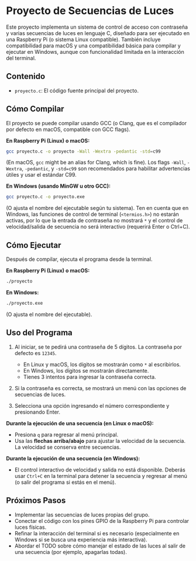 # Proyecto de Secuencias de Luces

Este proyecto implementa un sistema de control de acceso con contraseña y varias secuencias de luces en lenguaje C, diseñado para ser ejecutado en una Raspberry Pi (o sistema Linux compatible). También incluye compatibilidad para macOS y una compatibilidad básica para compilar y ejecutar en Windows, aunque con funcionalidad limitada en la interacción del terminal.

## Contenido

- `proyecto.c`: El código fuente principal del proyecto.

## Cómo Compilar

El proyecto se puede compilar usando GCC (o Clang, que es el compilador por defecto en macOS, compatible con GCC flags).

**En Raspberry Pi (Linux) o macOS:**

```bash
gcc proyecto.c -o proyecto -Wall -Wextra -pedantic -std=c99
```
(En macOS, `gcc` might be an alias for Clang, which is fine).
Los flags `-Wall`, `-Wextra`, `-pedantic`, y `-std=c99` son recomendados para habilitar advertencias útiles y usar el estándar C99.

**En Windows (usando MinGW u otro GCC):**

```bash
gcc proyecto.c -o proyecto.exe
```
(O ajusta el nombre del ejecutable según tu sistema). Ten en cuenta que en Windows, las funciones de control de terminal (`<termios.h>`) no estarán activas, por lo que la entrada de contraseña no mostrará `*` y el control de velocidad/salida de secuencia no será interactivo (requerirá Enter o Ctrl+C).

## Cómo Ejecutar

Después de compilar, ejecuta el programa desde la terminal.

**En Raspberry Pi (Linux) o macOS:**

```bash
./proyecto
```

**En Windows:**

```bash
./proyecto.exe
```
(O ajusta el nombre del ejecutable).

## Uso del Programa

1.  Al iniciar, se te pedirá una contraseña de 5 dígitos. La contraseña por defecto es `12345`.
    -   En Linux y macOS, los dígitos se mostrarán como `*` al escribirlos.
    -   En Windows, los dígitos se mostrarán directamente.
    -   Tienes 3 intentos para ingresar la contraseña correcta.

2.  Si la contraseña es correcta, se mostrará un menú con las opciones de secuencias de luces.
3.  Selecciona una opción ingresando el número correspondiente y presionando Enter.

**Durante la ejecución de una secuencia (en Linux o macOS):**

-   Presiona `q` para regresar al menú principal.
-   Usa las **flechas arriba/abajo** para ajustar la velocidad de la secuencia. La velocidad se conserva entre secuencias.

**Durante la ejecución de una secuencia (en Windows):**

-   El control interactivo de velocidad y salida no está disponible. Deberás usar `Ctrl+C` en la terminal para detener la secuencia y regresar al menú (o salir del programa si estás en el menú).

## Próximos Pasos

- Implementar las secuencias de luces propias del grupo.
- Conectar el código con los pines GPIO de la Raspberry Pi para controlar luces físicas.
- Refinar la interacción del terminal si es necesario (especialmente en Windows si se busca una experiencia más interactiva).
- Abordar el TODO sobre cómo manejar el estado de las luces al salir de una secuencia (por ejemplo, apagarlas todas).